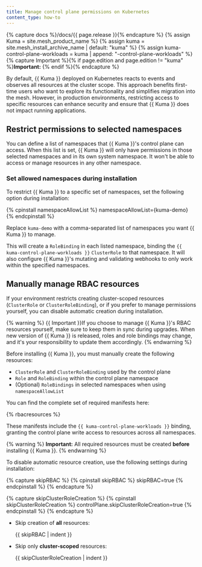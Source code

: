 ```yaml
---
title: Manage control plane permissions on Kubernetes
content_type: how-to
---
```


{% capture docs %}/docs/{{ page.release }}{% endcapture %}
{% assign Kuma = site.mesh_product_name %}
{% assign kuma = site.mesh_install_archive_name | default: "kuma" %}
{% assign kuma-control-plane-workloads = kuma | append: "-control-plane-workloads" %}
{% capture Important %}{% if page.edition and page.edition != "kuma" %}**Important:** {% endif %}{% endcapture %}

By default, {{ Kuma }} deployed on Kubernetes reacts to events and observes all resources at the cluster scope. This approach benefits first-time users who want to explore its functionality and simplifies migration into the mesh. However, in production environments, restricting access to specific resources can enhance security and ensure that {{ Kuma }} does not impact running applications.

## Restrict permissions to selected namespaces

You can define a list of namespaces that {{ Kuma }}'s control plane can access. When this list is set, {{ Kuma }} will only have permissions in those selected namespaces and in its own system namespace. It won't be able to access or manage resources in any other namespace.

### Set allowed namespaces during installation

To restrict {{ Kuma }} to a specific set of namespaces, set the following option during installation:

{% cpinstall namespaceAllowList %}
namespaceAllowList={kuma-demo}
{% endcpinstall %}

Replace `kuma-demo` with a comma-separated list of namespaces you want {{ Kuma }} to manage.

This will create a `RoleBinding` in each listed namespace, binding the `{{ kuma-control-plane-workloads }}` `ClusterRole` to that namespace. It will also configure {{ Kuma }}'s mutating and validating webhooks to only work within the specified namespaces.

<!-- vale Google.Headings = NO -->
## Manually manage RBAC resources
<!-- vale Google.Headings = YES -->

If your environment restricts creating cluster-scoped resources (`ClusterRole` or `ClusterRoleBinding`), or if you prefer to manage permissions yourself, you can disable automatic creation during installation.

{% warning %}
{{ Important }}If you choose to manage {{ Kuma }}'s RBAC resources yourself, make sure to keep them in sync during upgrades. When new version of {{ Kuma }} is released, roles and role bindings may change, and it's your responsibility to update them accordingly.
{% endwarning %}

Before installing {{ Kuma }}, you must manually create the following resources:

* `ClusterRole` and `ClusterRoleBinding` used by the control plane
* `Role` and `RoleBinding` within the control plane namespace
* (Optional) `RoleBindings` in selected namespaces when using `namespaceAllowList`

You can find the complete set of required manifests here:

{% rbacresources %}

These manifests include the `{{ kuma-control-plane-workloads }}` binding, granting the control plane write access to resources across all namespaces.

{% warning %}
**Important:** All required resources must be created **before** installing {{ Kuma }}.
{% endwarning %}

To disable automatic resource creation, use the following settings during installation:

{% capture skipRBAC %}
{% cpinstall skipRBAC %}
skipRBAC=true
{% endcpinstall %}
{% endcapture %}

{% capture skipClusterRoleCreation %}
{% cpinstall skipClusterRoleCreation %}
controlPlane.skipClusterRoleCreation=true
{% endcpinstall %}
{% endcapture %}

* Skip creation of **all** resources:

  {{ skipRBAC | indent }}

* Skip only **cluster-scoped** resources:

  {{ skipClusterRoleCreation | indent }}

